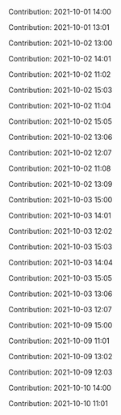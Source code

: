 Contribution: 2021-10-01 14:00

Contribution: 2021-10-01 13:01

Contribution: 2021-10-02 13:00

Contribution: 2021-10-02 14:01

Contribution: 2021-10-02 11:02

Contribution: 2021-10-02 15:03

Contribution: 2021-10-02 11:04

Contribution: 2021-10-02 15:05

Contribution: 2021-10-02 13:06

Contribution: 2021-10-02 12:07

Contribution: 2021-10-02 11:08

Contribution: 2021-10-02 13:09

Contribution: 2021-10-03 15:00

Contribution: 2021-10-03 14:01

Contribution: 2021-10-03 12:02

Contribution: 2021-10-03 15:03

Contribution: 2021-10-03 14:04

Contribution: 2021-10-03 15:05

Contribution: 2021-10-03 13:06

Contribution: 2021-10-03 12:07

Contribution: 2021-10-09 15:00

Contribution: 2021-10-09 11:01

Contribution: 2021-10-09 13:02

Contribution: 2021-10-09 12:03

Contribution: 2021-10-10 14:00

Contribution: 2021-10-10 11:01

